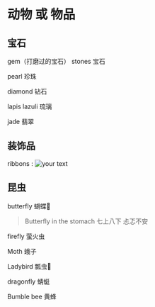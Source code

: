 # 动物 或 物品






## 宝石

gem（打磨过的宝石） stones 宝石

pearl 珍珠

diamond 钻石

lapis lazuli 琉璃

jade 翡翠





## 装饰品

ribbons : ![your text](http://o7bk1ffzo.bkt.clouddn.com/1478262576346)



## 昆虫

butterfly 蝴蝶🦋

> Butterfly in the stomach  七上八下 忐忑不安

firefly 萤火虫

Moth 蛾子

Ladybird 瓢虫🐞

dragonfly 蜻蜓

Bumble bee 黄蜂

